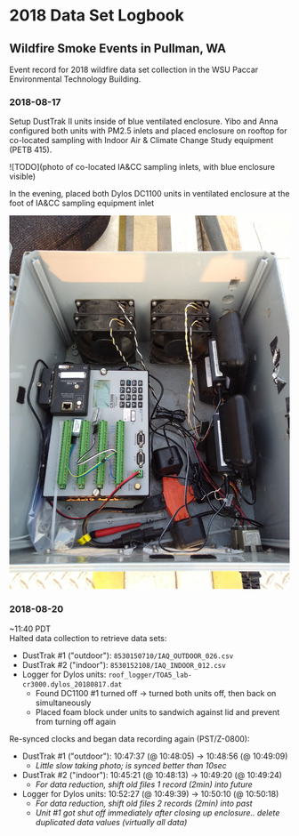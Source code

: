 # 2018 Data Set Logbook

## Wildfire Smoke Events in Pullman, WA

Event record for 2018 wildfire data set collection in the WSU Paccar 
Environmental Technology Building.


### 2018-08-17

Setup DustTrak II units inside of blue ventilated enclosure. Yibo and Anna
configured both units with PM2.5 inlets and placed enclosure on rooftop for
co-located sampling with Indoor Air & Climate Change Study equipment (PETB 415).

![TODO](photo of co-located IA&CC sampling inlets, with blue enclosure visible)

In the evening, placed both Dylos DC1100 units in ventilated enclosure at the
foot of IA&CC sampling equipment inlet

![Picture of Dylos unit enclosure](IMG_20180817_190506.jpg)


### 2018-08-20

~11:40 PDT  
Halted data collection to retrieve data sets:
  * DustTrak #1 ("outdoor"): `8530150710/IAQ_OUTDOOR_026.csv`
  * DustTrak #2 ("indoor"): `8530152108/IAQ_INDOOR_012.csv`
  * Logger for Dylos units: `roof_logger/TOA5_lab-cr3000.dylos_20180817.dat`
    * Found DC1100 #1 turned off &rarr; turned both units off, then back on
      simultaneously
    * Placed foam block under units to sandwich against lid and prevent from
      turning off again

Re-synced clocks and began data recording again (PST/Z-0800):
  * DustTrak #1 ("outdoor"): 10:47:37 (@ 10:48:05) &rarr; 10:48:56 (@ 10:49:09)
    * *Little slow taking photo; is synced better than 10sec*
  * DustTrak #2 ("indoor"): 10:45:21 (@ 10:48:13) &rarr; 10:49:20 (@ 10:49:24)
    * *For data reduction, shift old files 1 record (2min) into future*
  * Logger for Dylos units: 10:52:27 (@ 10:49:39) &rarr; 10:50:10 (@ 10:50:18)
    * *For data reduction, shift old files 2 records (2min) into past*
    * *Unit #1 got shut off immediately after closing up enclosure.. delete
      duplicated data values (virtually all data)*


